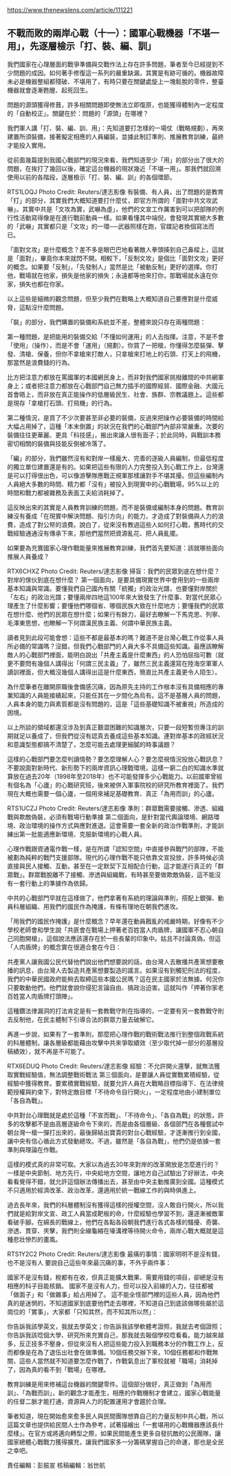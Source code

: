 https://www.thenewslens.com/article/111221

## 不戰而敗的兩岸心戰（十一）：國軍心戰機器「不堪一用」，先逐層檢示「打、裝、編、訓」

我們國家在心理層面的戰爭準備與交戰作法上存在許多問題，筆者至今已經提到不少問題的成因。如何著手修復這一系列的嚴重缺漏，其實是有跡可循的。機器故障未必是機器整組都殘破、不堪用了，有時只要在關鍵處旋上一塊鬆脫的零件，整臺機器就會逐漸甦醒、起死回生。

問題的源頭獲得修葺，許多相關問題即使無法立即復原，也能獲得體制內一定程度的「自動校正」。關鍵在於：問題的「源頭」在哪裡？

我們軍人講「打、裝、編、訓、用」：先知道要打怎樣的一場仗（戰略規劃），再來建置所須裝備，接著擬定相應的人員編裝，並據此制訂準則、推展教育訓練，最終才能投入實用。

從前面幾篇提到我國心戰部門的現況來看，我們知道至少「用」的部分出了很大的問題，在挨打了幾回以後，確定這台機器的現狀幾近「不堪一用」。那我們就回溯使用以前的各階段，逐層檢示「打、裝、編、訓」的各個環節。


RTS1LOQJ
Photo Credit: Reuters/達志影像
有裝備、有人員，出了問題的是教育
「打」的部分，其實我們大概知道要打什麼仗，即官方所謂的「面對中共文攻武嚇」。其實中共是「文攻為實，武嚇為虛」，他們的文宣工作厲害到可以把部隊的例行性活動寫得像是在進行戰前動員一樣。如果看懂其中端倪，會發現其實絕大多數的「武嚇」其實都只是「文攻」的一環──武器照樣在跑，官媒記者換個寫法而已。

「面對文攻」是什麼概念？差不多是眼巴巴地看著敵人拳頭揍到自己鼻樑上，這就是「面對」，畢竟你本來就閃不開。相較下，「反制文攻」是個比「面對文攻」更好的概念。如果要「反制」，「先發制人」當然是比「被動反制」更好的選擇。你打他，戰場就在他家，損失是他家的損失；永遠都等他來打你，那戰場就永遠在你家，損失也都在你家。

以上這些是細微的觀念問題，但至少我們在戰略上大概知道自己要應對是什麼威脅，這點沒什麼問題。

「裝」的部分，我們購置的裝備和系統並不差，整體來說只存在兩種問題：


第一種問題，是把能用的裝備交給「不懂如何運用」的人去指揮。注意，不是不會「使用」（操作），而是不會「運用」（規劃）。你買了一把槍，你懂得怎麼裝彈、擊發、清槍、保養，但你不拿槍來打敵人，只拿槍來打地上的石頭、打天上的飛機，那當然是浪費錢的行為。

比方把注意力都放在罵國軍的本國網民身上，而非對我們國家挑撥離間的中共網軍身上；或者把注意力都放在心戰部門自己無力插手的國際經貿、國際金融、大國元首會晤上，而非放在真正能操作的低層級民生、社會、族群、宗教議題上。這些都是現存「拿槍打石頭、打飛機」的行為。

第二種情況，是買了不少次要甚至非必要的裝備，反過來把操作必要裝備的時間給大幅占用掉了，這種「本末倒置」的狀況在我們的心戰部門內部非常嚴重。次要的裝備往往更華麗、更具「科技感」，搬出來讓人很有面子；於此同時，與戰訓本務密切相關的裝備與技能反倒被冷落了。

「編」的部分，我們雖然沒有和對岸一樣龐大、完善的逐級人員編制，但最低程度的獨立單位建置還是有的。如果把這些有限的人力完整投入到心戰工作上，台灣還是可以打得很出色，可以像游擊隊應戰正規軍那樣讓對手不堪其擾。但這些編制內人員絕大多數的時間、精力都「沒有」被投入到現實中的心戰戰場，95%以上的時間和戰力都被雜務及表面工夫給消耗掉了。


這反映出來的其實是人員教育訓練的問題，而不是裝備或編制本身的問題。教育訓練沒有養成「在現實中解決問題、指引方向」的能力，才造成了對裝備與人力的浪費，造成了對公帑的浪費。說白了，從來沒有教過這些人如何打心戰，舊時代的交戰經驗通通沒有傳承下來，那他們當然把資源亂花、把人員亂擺。

如果要為充實國家心理作戰能量來推展教育訓練，我們首先要知道：該就哪些面向推展人員養成？

RTX6CHXZ
Photo Credit: Reuters/達志影像
掃盲：我們的民眾到底在想什麼？對岸的傢伙到底在想什麼？
第一個面向，是要具備現實世界中會用到的一些兩岸基本知識與常識。要懂我們自己國內有關「統獨」的政治光譜，也要懂對岸關於「左右」的政治光譜；要懂兩岸四地這100年來大致發生了什麼事、對當代民眾心理產生了什麼影響；要懂他們哪個省、哪個民族大致在什麼地方；要懂我們的民眾在想什麼、他們的民眾在想什麼；如果行有餘力，最好去瞭解一下馬克思、列寧、毛澤東思想，也瞭解一下何謂漢民族主義、何謂中華民族主義。

讀者見到此段可能會想：這些不都是最基本的嗎？難道不是台灣心戰工作從事人員所必備的常識嗎？沒錯，但我們心戰部門的人員大多不具備這些知識。最應該瞭解敵人的心戰部門裡面，能明白說出「共產主義是什麼東西」的人恐怕屈指可數（就更不要問有幾個人講得出「何謂三民主義」了，雖然三民主義還寫在陸海空軍軍人讀訓裡面，但大概沒幾個人講得出這是什麼東西，簡直比共產主義更令人陌生）。

為什麼筆者在離開原職後會備感沉痛，因為原先主持的工作根本沒有具備相應的專業知識的人員能接續起來，只能任其在一夕間化為烏有。這不是基層人員的問題，人員本身的能力與素質都是沒有問題的，這是「這些基礎知識不被重視」所造成的困境。

以上所談的領域都還沒涉及到真正艱澀困難的知識層次，只要一段短暫但專注的訓期就足以養成了，但我們從沒有認真去養成這些基本知識。連對岸基本的政經狀況和意識型態都搞不清楚了，怎麼可能去處理更細膩的時事議題？

這樣的心戰部門要怎麼判讀情勢？要怎麼理解人心？要怎麼視情況投放心戰訊息？不要說面對新時代、新形勢下的兩岸資訊心理戰環境，這樣一窮二白的知識水準就算放在過去20年（1998年至2018年）也不可能發揮多少心戰能力。以前國軍曾經有個名為「心廬」的心戰研究班，後來被併入軍事院校的研究所教育裡面了。我們現在大概也需要一個心廬，一個用來補足基礎教育、真正「為用而訓」的心廬。

RTS1UCZJ
Photo Credit: Reuters/達志影像
準則：群眾戰需要接觸、滲透、組織戰與欺敵偽裝，必須有戰場行動準據
第二個面向，是針對當代輿論環境、網路環境、政治環境的操作方式與應對進退。這會需要一套全新的政治作戰準則，才能訓練出第一批能適應新環境、克服新環境的心戰人員。

心理作戰跟資通電作戰一樣，是在所謂「認知空間」中直接參與戰鬥的部隊，不能被劃為純粹的戰鬥支援部隊。現代的心理作戰不能只依靠文宣投放，許多時候必須直接與民人接觸、互動，甚至在一定默契下互相配合行動，這才能遂行真正的「群眾戰」。群眾戰脫離不了接觸、滲透與組織戰，有時甚至要做欺敵偽裝，這不能沒有一套行動上的準據作為依歸。

中共的心戰部門早就在這樣做了，他們拿著有系統的理論與準則，搭配上銀彈、動員科層組織、用我們的國民作為掩護，有條有理地在朝我們進攻。

「用我們的國民作掩護」是什麼概念？早年還在動員戡亂的戒嚴時期，好像有不少學校老師會和學生說「共匪會在戰場上押著老百姓當人肉盾牌，讓國軍不忍心朝自己同胞開槍」，這個說法應該還存在於一些長輩的印象中。姑且不討論真偽，但這「人肉盾牌」的概念實在很適合套在今日：

共產黨人讓我國公民代替他們說出他們想要說的話，由台灣人去散播共產黨想要散播的訊息，由台灣人去製造共產黨想要製造的謠言。如果沒有到觸犯刑法的程度，我們的中華民國政府能夠去取締這些本國公民嗎？這在民主國家於法無據。何況你只要敢動他們，他們就會說你侵犯言論自由、搞政治迫害。這就叫作「押著你家老百姓當人肉盾牌打頭陣」。

這種鑽法律漏洞的打法肯定是有一套教戰守則在指導的，一定要有另一套教戰守則去反制他，在民主體制下引導合法的群眾力量去破解它。

再進一步說，如果有了一套準則，那麼把心理作戰的戰術戰法推行到整個政戰系統的科層體制，讓各層級都能藉由攻擊中共來爭取績效（至少取代掉一部分的基層投稿績效），就不再是不可能了。

RTX6EDUQ
Photo Credit: Reuters/達志影像
經驗：不允許開火還擊，就無法獲取實戰經驗值，無法調整戰術戰法
第三個面向，是要讓人員從實戰累積經驗，從經驗中獲得教育。要累積實戰經驗，就要允許人員在大戰略目標指導下、在法律規範授權與約束下，對特定敵目標「不待命令自行開火」，一定程度地由小建制單位「各自為戰」。

中共對台心理戰就是處於這種「不宣而戰」、「不待命令」、「各自為戰」的狀態，許多的攻擊都不是由高層逐級命令下來的，而是由各個層級、各個部門在各種嘗試中朝台灣一槍一彈打出來的，最後歸結出寶貴的對台心戰經驗，才逐漸推行到全國，讓中央有信心循此方式發動總攻。不過，雖然是「各自為戰」，他們仍是依據一套準則與理論在作戰。

這樣的模式真的非常可取。大家以為過去30年來對岸的改革開放是怎麼進行的？一樣是中央節制、地方先行，中央給地方空間，讓地方自己試驗出了好辦法，中央看看覺得不錯，就允許這個辦法傳播出去，甚至由中央主動推廣到全國。這種模式不只適用於經濟改革、政治改革，還適用於統一戰線工作的與時俱進上。

過去長年來，我們的科層體制沒有獲得這樣的授權空間，沒人敢自行開火，所以我們就是給對岸文宣、政工人員當成靶板的命，什麼經驗也學習不到，還逐漸被敵軍看破手腳。在綿長的戰線上，他們在各點各段朝我們進行各式各樣的騷擾、奇襲、滲透、貫穿、夾擊，我們則全線龜縮在壕溝裡等待開火命令，兩岸心戰大概就是這種悲壯慘烈的畫風。

RTS1Y2C2
Photo Credit: Reuters/達志影像
最痛的事情：國家明明不是沒有錢，也不是沒有人
要說自己這些年來最沉痛的事，不外乎兩件事：

國家不是沒有錢，稅都有在收，但真正能擴大戰果、需要用錢的項目，卻總是沒有相應的科子目能核銷。
國家不是沒有人力，但可以投入前線的人力，往往都被「做面子」和「做雜事」給占用掉了。
這不能全怪部門裡的這些人員，因為他們真的是迷惘的，不知道國家到底要他們走去哪裡，不知道自己到底該做哪些屬於這崗位的「實事」，大家都「只知其然，而不知其所以然」：

你告訴我該學英文，我就去學英文；你告訴我該學軟體考證照，我就去考個證照；你告訴我該唸個大學、研究所來充實自己，那我就去報個學校唸看看。能力越來越多，反正技多不壓身，但從來沒有人把這些能力投入到職務本分的作戰工作上，反而都像是在為了退伍出社會在做準備。10個任務交辦下來，10個任務都和作戰無關，這些人當然就不知道要怎麼作戰了，作戰氣息出了軍校就被「職場」消耗掉了，因為真的看不到「戰場」在哪裡。

教育訓練是用來修補這台機器的關鍵零件。這個部分做好，真正做到「為用而訓」、「為戰而訓」，新的觀念才能產生，相應的作戰機制才會建立，國家心戰能量的任督二脈才能打通，資源與人力的配置運用才會趨於合理。

筆者知道，現在開始愈來愈多民人與民間團隊想靠自己的力量反制中共心戰，所以這篇文章也提供給民間人士作為參考，試著描繪出「一套堪用的心戰機器應該長什麼樣」。在官方或將邁向轉型之際，如果民間能產生更多自發抗敵的公民團隊，讓國家總體心戰戰力獲得擴充，讓我們國家多一分籌碼掌握自己的命運，那也是全民之幸吧。

責任編輯：彭振宣
核稿編輯：翁世航